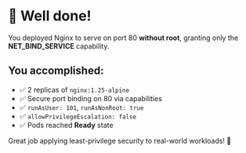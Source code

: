 # 🎉 Well done!

You deployed Nginx to serve on port 80 **without root**, granting only the **NET_BIND_SERVICE** capability.

## You accomplished:
- ✅ 2 replicas of `nginx:1.25-alpine`
- ✅ Secure port binding on 80 via capabilities
- ✅ `runAsUser: 101`, `runAsNonRoot: true`
- ✅ `allowPrivilegeEscalation: false`
- ✅ Pods reached **Ready** state

Great job applying least-privilege security to real-world workloads! 🚀

